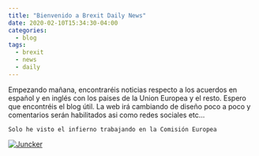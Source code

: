 ```yaml
---
title: "Bienvenido a Brexit Daily News"
date: 2020-02-10T15:34:30-04:00
categories:
  - blog
tags:
  - brexit
  - news
  - daily
---
```


Empezando mañana, encontraréis noticias respecto a los acuerdos en español y en inglés con los paises de la Union Europea y el resto.
Espero que encontréis el blog útil. La web irá cambiando de diseño poco a poco y comentarios serán habilitados asi como redes sociales etc...

```
Solo he visto el infierno trabajando en la Comisión Europea
```

[![Juncker](https://img.youtube.com/vi/n0ra-kd240E/0.jpg)](https://www.youtube.com/watch?v=n0ra-kd240E)

[jekyll-docs]: https://jekyllrb.com/docs/home
[jekyll-gh]:   https://github.com/jekyll/jekyll
[jekyll-talk]: https://talk.jekyllrb.com/

